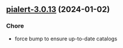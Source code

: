

## [pialert-3.0.13](https://github.com/truecharts/charts/compare/pialert-3.0.12...pialert-3.0.13) (2024-01-02)

### Chore



- force bump to ensure up-to-date catalogs